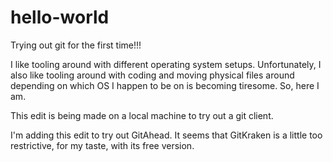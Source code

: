 # hello-world
Trying out git for the first time!!!

I like tooling around with different operating system setups. Unfortunately, I also like tooling around with coding and moving physical files around depending on which OS I happen to be on is becoming tiresome. So, here I am.

This edit is being made on a local machine to try out a git client.

I'm adding this edit to try out GitAhead. It seems that GitKraken is a little too restrictive, for my taste, with its free version.